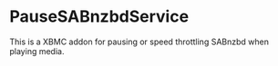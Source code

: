 PauseSABnzbdService
=========
This is a XBMC addon for pausing or speed throttling SABnzbd
when playing media.
